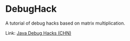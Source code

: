 # DebugHack
A tutorial of debug hacks based on matrix multiplication.

Link: [Java Debug Hacks (CHN)](https://iss-java.github.io/2016/09/16/Java-Debug-Hacks/)
